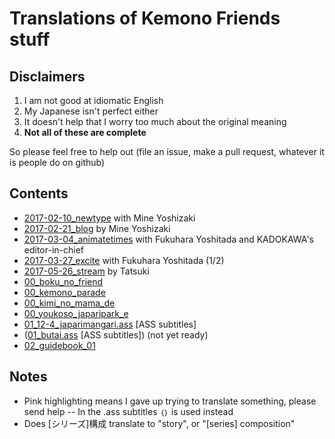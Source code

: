 # Translations of Kemono Friends stuff

## Disclaimers
1. I am not good at idiomatic English
2. My Japanese isn't perfect either
3. It doesn't help that I worry too much about the original meaning
4. **Not all of these are complete**

So please feel free to help out (file an issue, make a pull request, whatever it is people do on github)

## Contents
- [2017-02-10_newtype](https://vacaran2017.github.io/2017-02-10_newtype.html) with Mine Yoshizaki
- [2017-02-21_blog](https://vacaran2017.github.io/2017-02-21_blog.html) by Mine Yoshizaki
- [2017-03-04_animatetimes](https://vacaran2017.github.io/2017-03-04_animatetimes.html) with Fukuhara Yoshitada and KADOKAWA's editor-in-chief
- [2017-03-27_excite](https://vacaran2017.github.io/2017-03-27_excite.html) with Fukuhara Yoshitada (1/2)
- [2017-05-26_stream](https://vacaran2017.github.io/2017-05-26_stream.html) by Tatsuki
- [00_boku_no_friend](https://vacaran2017.github.io/00_boku_no_friend.html)
- [00_kemono_parade](https://vacaran2017.github.io/00_kemono_parade.html)
- [00_kimi_no_mama_de](https://vacaran2017.github.io/00_kimi_no_mama_de.html)
- [00_youkoso_japaripark_e](https://vacaran2017.github.io/00_youkoso_japaripark_e.html)
- [01_12-4_japarimangari.ass](https://vacaran2017.github.io/01_12-4_japarimangari.ass) [ASS subtitles]
- ([01_butai.ass](https://vacaran2017.github.io/01_butai.ass) [ASS subtitles]) (not yet ready)
- [02_guidebook_01](https://vacaran2017.github.io/02_guidebook_01.html)

## Notes
- Pink highlighting means I gave up trying to translate something, please send help
-- In the .ass subtitles ```｛｝``` is used instead
- Does [シリーズ]構成 translate to "story", or "[series] composition"
